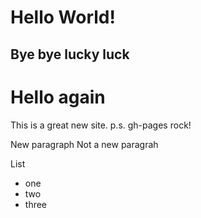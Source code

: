 # Hello World! 

## Bye bye lucky luck

# Hello again

This is a great new site.
p.s. gh-pages rock!

New paragraph
Not a new paragrah

List
- one
- two
- three


